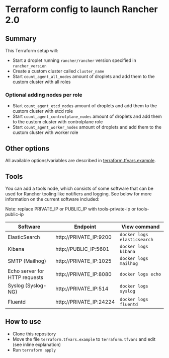 # Terraform config to launch Rancher 2.0

## Summary

This Terraform setup will:

- Start a droplet running `rancher/rancher` version specified in `rancher_version`
- Create a custom cluster called `cluster_name`
- Start `count_agent_all_nodes` amount of droplets and add them to the custom cluster with all roles

### Optional adding nodes per role
- Start `count_agent_etcd_nodes` amount of droplets and add them to the custom cluster with etcd role
- Start `count_agent_controlplane_nodes` amount of droplets and add them to the custom cluster with controlplane role
- Start `count_agent_worker_nodes` amount of droplets and add them to the custom cluster with worker role

## Other options

All available options/variables are described in [terraform.tfvars.example](https://github.com/superseb/tf-do-rancher2/blob/master/terraform.tfvars.example).

## Tools

You can add a tools node, which consists of some software that can be used for Rancher tooling like notifiers and logging. See below for more information on the current software included:

Note: replace PRIVATE_IP or PUBLIC_IP with tools-private-ip or tools-public-ip

| Software  | Endpoint | View command |
| ------------- | ------------- | ---------- |
| ElasticSearch | http://PRIVATE_IP:9200 | `docker logs elasticsearch` |
| Kibana  | http://PUBLIC_IP:5601  | `docker logs kibana` |
| SMTP (Mailhog) | http://PRIVATE_IP:1025 | `docker logs mailhog` |
| Echo server for HTTP requests | http://PRIVATE_IP:8080 | `docker logs echo` |
| Syslog (Syslog-NG) | http://PRIVATE_IP:514 | `docker logs syslog` |
| Fluentd | http://PRIVATE_IP:24224 | `docker logs fluentd` |

## How to use

- Clone this repository
- Move the file `terraform.tfvars.example` to `terraform.tfvars` and edit (see inline explanation)
- Run `terraform apply`

